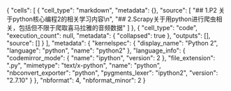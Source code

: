 {
 "cells": [
  {
   "cell_type": "markdown",
   "metadata": {},
   "source": [
    "## 1.P2 关于python核心编程2的相关学习内容\n",
    "## 2.Scrapy关于用python进行爬虫相关，包括但不限于爬取喜马拉雅的音频数据"
   ]
  },
  {
   "cell_type": "code",
   "execution_count": null,
   "metadata": {
    "collapsed": true
   },
   "outputs": [],
   "source": []
  }
 ],
 "metadata": {
  "kernelspec": {
   "display_name": "Python 2",
   "language": "python",
   "name": "python2"
  },
  "language_info": {
   "codemirror_mode": {
    "name": "ipython",
    "version": 2
   },
   "file_extension": ".py",
   "mimetype": "text/x-python",
   "name": "python",
   "nbconvert_exporter": "python",
   "pygments_lexer": "ipython2",
   "version": "2.7.10"
  }
 },
 "nbformat": 4,
 "nbformat_minor": 2
}
